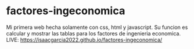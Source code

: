 # factores-ingeconomica
Mi primera web hecha solamente con css, html y javascript.
Su funcion es calcular y mostrar las tablas para los factores de ingenieria economica.
LIVE: https://isaacgarcia2022.github.io/factores-ingeconomica/
